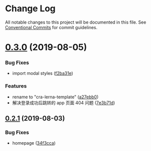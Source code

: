 # Change Log

All notable changes to this project will be documented in this file.
See [Conventional Commits](https://conventionalcommits.org) for commit guidelines.

# [0.3.0](https://github.com/goblin-laboratory/cra-lerna-template/compare/v0.2.1...v0.3.0) (2019-08-05)


### Bug Fixes

* import modal styles ([f2ba31e](https://github.com/goblin-laboratory/cra-lerna-template/commit/f2ba31e))


### Features

* rename to "cra-lerna-template" ([a27ebb0](https://github.com/goblin-laboratory/cra-lerna-template/commit/a27ebb0))
* 解决登录成功后跳转的 app 页面 404 问题 ([7e3b71d](https://github.com/goblin-laboratory/cra-lerna-template/commit/7e3b71d))





## [0.2.1](https://github.com/goblin-laboratory/lerna/compare/v0.2.0...v0.2.1) (2019-08-03)


### Bug Fixes

* homepage ([34f3cca](https://github.com/goblin-laboratory/lerna/commit/34f3cca))
